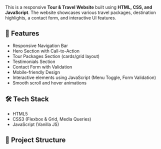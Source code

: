 This is a responsive **Tour & Travel Website** built using **HTML, CSS, and JavaScript**. The website showcases various travel packages, destination highlights, a contact form, and interactive UI features.

## 🚀 Features
- Responsive Navigation Bar
- Hero Section with Call-to-Action
- Tour Packages Section (cards/grid layout)
- Testimonials Section
- Contact Form with Validation
- Mobile-friendly Design
- Interactive elements using JavaScript (Menu Toggle, Form Validation)
- Smooth scroll and hover animations

## 🛠️ Tech Stack
- HTML5
- CSS3 (Flexbox & Grid, Media Queries)
- JavaScript (Vanilla JS)

## 📂 Project Structure
